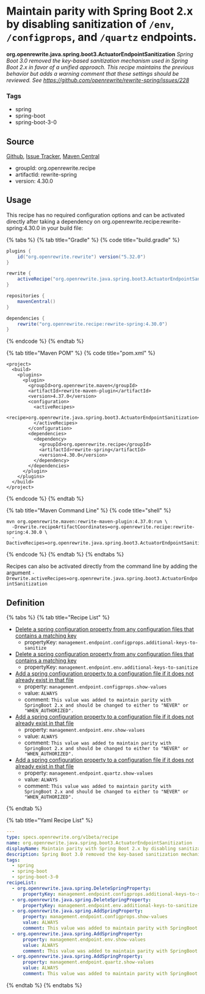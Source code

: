 # Maintain parity with Spring Boot 2.x by disabling sanitization of `/env`, `/configprops`, and `/quartz` endpoints.

**org.openrewrite.java.spring.boot3.ActuatorEndpointSanitization**
_Spring Boot 3.0 removed the key-based sanitization mechanism used in Spring Boot 2.x in favor of a unified approach. This recipe maintains the previous behavior but adds a warning comment that these settings should be reviewed. See https://github.com/openrewrite/rewrite-spring/issues/228_

### Tags

* spring
* spring-boot
* spring-boot-3-0

## Source

[Github](https://github.com/openrewrite/rewrite-spring), [Issue Tracker](https://github.com/openrewrite/rewrite-spring/issues), [Maven Central](https://search.maven.org/artifact/org.openrewrite.recipe/rewrite-spring/4.30.0/jar)

* groupId: org.openrewrite.recipe
* artifactId: rewrite-spring
* version: 4.30.0


## Usage

This recipe has no required configuration options and can be activated directly after taking a dependency on org.openrewrite.recipe:rewrite-spring:4.30.0 in your build file:

{% tabs %}
{% tab title="Gradle" %}
{% code title="build.gradle" %}
```groovy
plugins {
    id("org.openrewrite.rewrite") version("5.32.0")
}

rewrite {
    activeRecipe("org.openrewrite.java.spring.boot3.ActuatorEndpointSanitization")
}

repositories {
    mavenCentral()
}

dependencies {
    rewrite("org.openrewrite.recipe:rewrite-spring:4.30.0")
}
```
{% endcode %}
{% endtab %}

{% tab title="Maven POM" %}
{% code title="pom.xml" %}
```markup
<project>
  <build>
    <plugins>
      <plugin>
        <groupId>org.openrewrite.maven</groupId>
        <artifactId>rewrite-maven-plugin</artifactId>
        <version>4.37.0</version>
        <configuration>
          <activeRecipes>
            <recipe>org.openrewrite.java.spring.boot3.ActuatorEndpointSanitization</recipe>
          </activeRecipes>
        </configuration>
        <dependencies>
          <dependency>
            <groupId>org.openrewrite.recipe</groupId>
            <artifactId>rewrite-spring</artifactId>
            <version>4.30.0</version>
          </dependency>
        </dependencies>
      </plugin>
    </plugins>
  </build>
</project>
```
{% endcode %}
{% endtab %}

{% tab title="Maven Command Line" %}
{% code title="shell" %}
```shell
mvn org.openrewrite.maven:rewrite-maven-plugin:4.37.0:run \
  -Drewrite.recipeArtifactCoordinates=org.openrewrite.recipe:rewrite-spring:4.30.0 \
  -DactiveRecipes=org.openrewrite.java.spring.boot3.ActuatorEndpointSanitization
```
{% endcode %}
{% endtab %}
{% endtabs %}

Recipes can also be activated directly from the command line by adding the argument `-Drewrite.activeRecipes=org.openrewrite.java.spring.boot3.ActuatorEndpointSanitization`

## Definition

{% tabs %}
{% tab title="Recipe List" %}
* [Delete a spring configuration property from any configuration files that contains a matching key](../../../java/spring/deletespringproperty.md)
  * propertyKey: `management.endpoint.configprops.additional-keys-to-sanitize`
* [Delete a spring configuration property from any configuration files that contains a matching key](../../../java/spring/deletespringproperty.md)
  * propertyKey: `management.endpoint.env.additional-keys-to-sanitize`
* [Add a spring configuration property to a configuration file if it does not already exist in that file](../../../java/spring/addspringproperty.md)
  * property: `management.endpoint.configprops.show-values`
  * value: `ALWAYS`
  * comment: `This value was added to maintain parity with SpringBoot 2.x and should be changed to either to "NEVER" or "WHEN_AUTHORIZED".`
* [Add a spring configuration property to a configuration file if it does not already exist in that file](../../../java/spring/addspringproperty.md)
  * property: `management.endpoint.env.show-values`
  * value: `ALWAYS`
  * comment: `This value was added to maintain parity with SpringBoot 2.x and should be changed to either to "NEVER" or "WHEN_AUTHORIZED".`
* [Add a spring configuration property to a configuration file if it does not already exist in that file](../../../java/spring/addspringproperty.md)
  * property: `management.endpoint.quartz.show-values`
  * value: `ALWAYS`
  * comment: `This value was added to maintain parity with SpringBoot 2.x and should be changed to either to "NEVER" or "WHEN_AUTHORIZED".`

{% endtab %}

{% tab title="Yaml Recipe List" %}
```yaml
---
type: specs.openrewrite.org/v1beta/recipe
name: org.openrewrite.java.spring.boot3.ActuatorEndpointSanitization
displayName: Maintain parity with Spring Boot 2.x by disabling sanitization of `/env`, `/configprops`, and `/quartz` endpoints.
description: Spring Boot 3.0 removed the key-based sanitization mechanism used in Spring Boot 2.x in favor of a unified approach. This recipe maintains the previous behavior but adds a warning comment that these settings should be reviewed. See https://github.com/openrewrite/rewrite-spring/issues/228
tags:
  - spring
  - spring-boot
  - spring-boot-3-0
recipeList:
  - org.openrewrite.java.spring.DeleteSpringProperty:
      propertyKey: management.endpoint.configprops.additional-keys-to-sanitize
  - org.openrewrite.java.spring.DeleteSpringProperty:
      propertyKey: management.endpoint.env.additional-keys-to-sanitize
  - org.openrewrite.java.spring.AddSpringProperty:
      property: management.endpoint.configprops.show-values
      value: ALWAYS
      comment: This value was added to maintain parity with SpringBoot 2.x and should be changed to either to "NEVER" or "WHEN_AUTHORIZED".
  - org.openrewrite.java.spring.AddSpringProperty:
      property: management.endpoint.env.show-values
      value: ALWAYS
      comment: This value was added to maintain parity with SpringBoot 2.x and should be changed to either to "NEVER" or "WHEN_AUTHORIZED".
  - org.openrewrite.java.spring.AddSpringProperty:
      property: management.endpoint.quartz.show-values
      value: ALWAYS
      comment: This value was added to maintain parity with SpringBoot 2.x and should be changed to either to "NEVER" or "WHEN_AUTHORIZED".

```
{% endtab %}
{% endtabs %}
